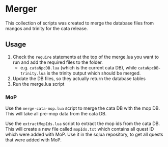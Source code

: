 # Merger

This collection of scripts was created to merge the database files from mangos and trinity for the cata release.

## Usage

1. Check the `require` statements at the top of the merge.lua you want to run and add the required files to the folder.
    - e.g. `cataNpcDB.lua` (which is the current cata DB), while `cataNpcDB-trinity.lua` is the trinity output which should be merged.
2. Update the DB files, so they actually return the database tables
3. Run the merge.lua script

### MoP

Use the `merge-cata-mop.lua` script to merge the cata DB with the mop DB. This will take all pre-mop data from the cata DB.

Use the `extractMopIds.lua` script to extract the mop ids from the cata DB. This will create a new file called `mopIds.txt` which contains all quest ID which were added with MoP. Use it in the sqlua repository, to get all quests that were added with MoP.
